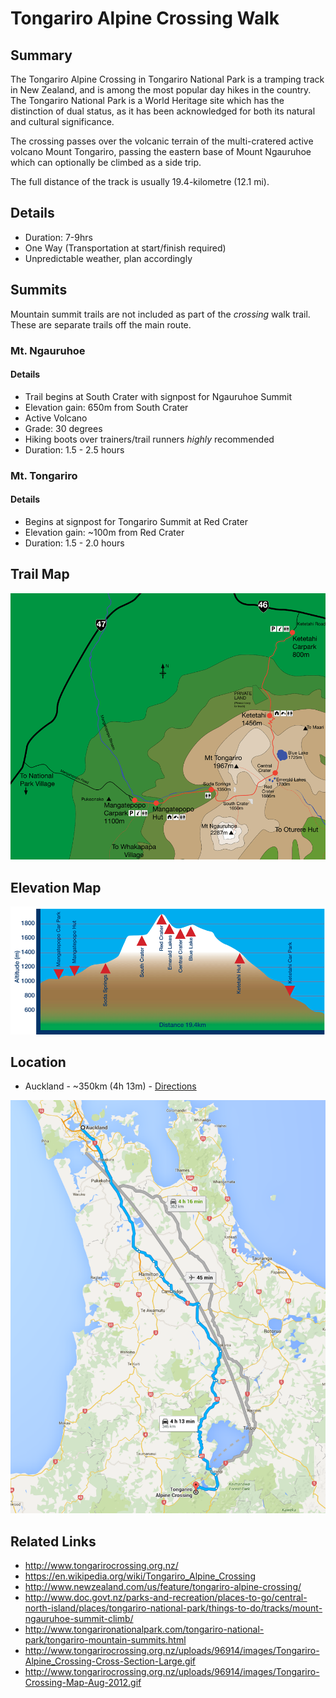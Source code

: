 # Tongariro Alpine Crossing Walk

## Summary

The Tongariro Alpine Crossing in Tongariro National Park is a tramping track in New Zealand, and is among the most popular day hikes in the country. The Tongariro National Park is a World Heritage site which has the distinction of dual status, as it has been acknowledged for both its natural and cultural significance.

The crossing passes over the volcanic terrain of the multi-cratered active volcano Mount Tongariro, passing the eastern base of Mount Ngauruhoe which can optionally be climbed as a side trip.

The full distance of the track is usually 19.4-kilometre (12.1 mi).

## Details

* Duration: 7-9hrs
* One Way (Transportation at start/finish required)
* Unpredictable weather, plan accordingly

## Summits

Mountain summit trails are not included as part of the *crossing* walk trail. These are separate trails off the main route.

### Mt. Ngauruhoe

#### Details

* Trail begins at South Crater with signpost for Ngauruhoe Summit
* Elevation gain: 650m from South Crater
* Active Volcano
* Grade: 30 degrees
* Hiking boots over trainers/trail runners *highly* recommended
* Duration: 1.5 - 2.5 hours

###  Mt. Tongariro

#### Details

* Begins at signpost for Tongariro Summit at Red Crater
* Elevation gain: ~100m from Red Crater
* Duration: 1.5 - 2.0 hours

## Trail Map

![Trail Map](assets/tongariro-trail-map.gif)

## Elevation Map

![Elevation Map](assets/tongariro-elevation-map.gif)

## Location

* Auckland - ~350km (4h 13m) - [Directions](https://goo.gl/maps/LxTzxhATTcC2)

![Auckland Directions](assets/tongariro-alpine-crossing-directions.png)

## Related Links

* http://www.tongarirocrossing.org.nz/
* https://en.wikipedia.org/wiki/Tongariro_Alpine_Crossing
* http://www.newzealand.com/us/feature/tongariro-alpine-crossing/
* http://www.doc.govt.nz/parks-and-recreation/places-to-go/central-north-island/places/tongariro-national-park/things-to-do/tracks/mount-ngauruhoe-summit-climb/
* http://www.tongarironationalpark.com/tongariro-national-park/tongariro-mountain-summits.html
* http://www.tongarirocrossing.org.nz/uploads/96914/images/Tongariro-Alpine_Crossing-Cross-Section-Large.gif
* http://www.tongarirocrossing.org.nz/uploads/96914/images/Tongariro-Crossing-Map-Aug-2012.gif
